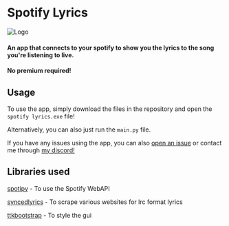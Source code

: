 
# Spotify Lyrics

![Logo](https://i.ibb.co/VYfTNT5/banner-transparent.png)

#### An app that connects to your spotify to show you the lyrics to the song you're listening to live.
#### No premium required!

## Usage

To use the app, simply download the files in the repository and open the `spotify lyrics.exe` file!

Alternatively, you can also just run the `main.py` file.

If you have any issues using the app, you can also [open an issue](https://github.com/Mews/spotify-lyrics/issues/new) or contact me through [my discord!](https://discord.com/users/467268976523739157)
## Libraries used
[spotipy](https://github.com/spotipy-dev/spotipy) - To use the Spotify WebAPI

[syncedlyrics](https://github.com/moehmeni/syncedlyrics) - To scrape various websites for lrc format lyrics

[ttkbootstrap](https://github.com/israel-dryer/ttkbootstrap/) - To style the gui

